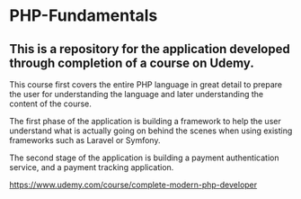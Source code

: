 # PHP-Fundamentals
<h2>This is a repository for the application developed through completion of a course on Udemy.</h2>

<p>This course first covers the entire PHP language in great detail to prepare the user for understanding the language and later understanding the content of the course.</p>

<p>The first phase of the application is building a framework to help the user understand what is actually going on behind the scenes when using existing frameworks such as Laravel or Symfony.</p>

<p>The second stage of the application is building a payment authentication service, and a payment tracking application.</p>

https://www.udemy.com/course/complete-modern-php-developer
